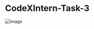 # CodeXIntern-Task-3
![image](https://github.com/user-attachments/assets/0d4af0d5-9141-4372-bb01-c83884ca13bc)
